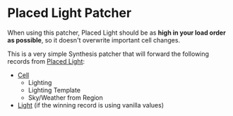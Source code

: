 # Placed Light Patcher

When using this patcher, Placed Light should be as **high in your load order as possible**, so it doesn't overwrite important cell changes.

This is a very simple Synthesis patcher that will forward the following records from [Placed Light](https://www.nexusmods.com/skyrimspecialedition/mods/135488): 
* [Cell](https://en.uesp.net/wiki/Skyrim_Mod:Mod_File_Format/CELL)
    * Lighting
    * Lighting Template
    * Sky/Weather from Region
* [Light](https://en.uesp.net/wiki/Skyrim_Mod:Mod_File_Format/LIGH) (if the winning record is using vanilla values)
